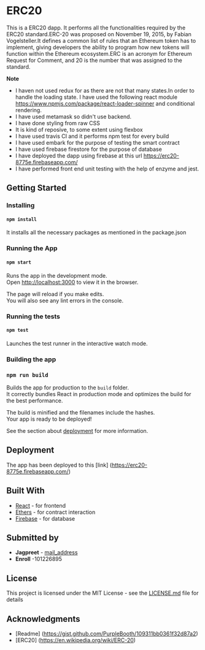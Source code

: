 # ERC20

This is a ERC20 dapp. It performs all the functionalities required by the ERC20 standard.ERC-20 was proposed on November 19, 2015, by Fabian Vogelsteller.It defines a common list of rules that an Ethereum token has to implement, giving developers the ability to program how new tokens will function within the Ethereum ecosystem.ERC is an acronym for Ethereum Request for Comment, and 20 is the number that was assigned to the standard.

**Note** 
- I haven not used  redux for  as there are not that many states.In order to handle the loading state. I have used the following react module https://www.npmjs.com/package/react-loader-spinner and conditional rendering.
- I have used metamask so didn't use backend.
- I have done styling from raw CSS
- It is kind of reposive, to some extent using flexbox
- I have used travis CI and it performs npm test for every build
- I have used embark for the purpose of testing the smart contract
- I have used firebase firestore for the purpose of database
- I have deployed the dapp using firebase at this url https://erc20-8775e.firebaseapp.com/
- I have performed front end unit testing with the help of enzyme and jest.




## Getting Started

### Installing

#### `npm install`

It installs all the necessary packages as mentioned in the package.json

### Running the App

#### `npm start`

Runs the app in the development mode.<br>
Open [http://localhost:3000](http://localhost:3000) to view it in the browser.

The page will reload if you make edits.<br>
You will also see any lint errors in the console.

### Running the tests
#### `npm test`

Launches the test runner in the interactive watch mode.<br>

### Building the app
### `npm run build`

Builds the app for production to the `build` folder.<br>
It correctly bundles React in production mode and optimizes the build for the best performance.

The build is minified and the filenames include the hashes.<br>
Your app is ready to be deployed!

See the section about [deployment](https://facebook.github.io/create-react-app/docs/deployment) for more information.

## Deployment

The app has been deployed to this [link] (https://erc20-8775e.firebaseapp.com/)

## Built With

* [React](https://github.com/facebook/create-react-app) - for frontend
* [Ethers](https://docs.ethers.io/ethers.js/html/) - for contract interaction
* [Firebase](https://firebase.google.com/) - for database


## Submitted by

* **Jagpreet** - [mail_address](jagpreet.singh796gmail.com)
* **Enroll** -101226895

## License

This project is licensed under the MIT License - see the [LICENSE.md](LICENSE.md) file for details

## Acknowledgments

* [Readme] (https://gist.github.com/PurpleBooth/109311bb0361f32d87a2)
* [ERC20] (https://en.wikipedia.org/wiki/ERC-20)